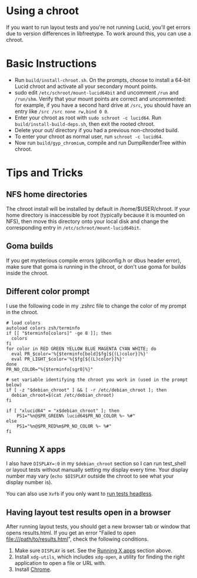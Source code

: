 # Using a chroot

If you want to run layout tests and you're not running Lucid, you'll get errors due to version differences in libfreetype. To work around this, you can use a chroot.

# Basic Instructions

  * Run `build/install-chroot.sh`.  On the prompts, choose to install a 64-bit Lucid chroot and activate all your secondary mount points.
  * sudo edit `/etc/schroot/mount-lucid64bit` and uncomment `/run` and `/run/shm`.  Verify that your mount points are correct and uncommented: for example, if you have a second hard drive at `/src`, you should have an entry like `/src /src none rw,bind 0 0`.
  * Enter your chroot as root with `sudo schroot -c lucid64`.  Run `build/install-build-deps.sh`, then exit the rooted chroot.
  * Delete your out/ directory if you had a previous non-chrooted build.
  * To enter your chroot as normal user, run `schroot -c lucid64`.
  * Now run `build/gyp_chromium`, compile and run DumpRenderTree within chroot.


# Tips and Tricks

## NFS home directories
The chroot install will be installed by default in /home/$USER/chroot.  If your home directory is inaccessible by root (typically because it is mounted on NFS), then move this directory onto your local disk and change the corresponding entry in `/etc/schroot/mount-lucid64bit`.

## Goma builds
If you get mysterious compile errors (glibconfig.h or dbus header error), make sure that goma is running in the chroot, or don't use goma for builds inside the chroot.

## Different color prompt

I use the following code in my .zshrc file to change the color of my prompt in the chroot.
```
# load colors
autoload colors zsh/terminfo
if [[ "$terminfo[colors]" -ge 8 ]]; then
  colors
fi
for color in RED GREEN YELLOW BLUE MAGENTA CYAN WHITE; do
  eval PR_$color='%{$terminfo[bold]$fg[${(L)color}]%}'
  eval PR_LIGHT_$color='%{$fg[${(L)color}]%}'
done
PR_NO_COLOR="%{$terminfo[sgr0]%}"

# set variable identifying the chroot you work in (used in the prompt below)
if [ -z "$debian_chroot" ] && [ -r /etc/debian_chroot ]; then
  debian_chroot=$(cat /etc/debian_chroot)
fi

if [ "xlucid64" = "x$debian_chroot" ]; then
    PS1="%n@$PR_GREEN% lucid64$PR_NO_COLOR %~ %#"
else
    PS1="%n@$PR_RED%m$PR_NO_COLOR %~ %#"
fi
```

## Running X apps

I also have `DISPLAY=:0` in my `$debian_chroot` section so I can run test\_shell or layout tests without manually setting my display every time.  Your display number may vary (`echo $DISPLAY` outside the chroot to see what your display number is).

You can also use `Xvfb` if you only want to [run tests headless](http://code.google.com/p/chromium/wiki/LayoutTestsLinux#Using_an_embedded_X_server).

## Having layout test results open in a browser

After running layout tests, you should get a new browser tab or window that opens results.html.  If you get an error "Failed to open [file:///path/to/results.html](file:///path/to/results.html)", check the following conditions.

  1. Make sure `DISPLAY` is set. See the [Running X apps](https://code.google.com/p/chromium/wiki/UsingALinuxChroot#Running_X_apps) section above.
  1. Install `xdg-utils`, which includes `xdg-open`, a utility for finding the right application to open a file or URL with.
  1. Install [Chrome](https://www.google.com/intl/en/chrome/browser/).